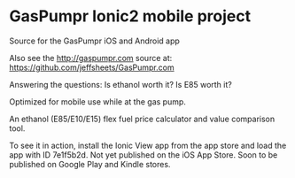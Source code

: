# GasPumpr Ionic2 mobile project

Source for the GasPumpr iOS and Android app

Also see the http://gaspumpr.com source at: https://github.com/jeffsheets/GasPumpr.com

Answering the questions: Is ethanol worth it? Is E85 worth it?

Optimized for mobile use while at the gas pump.

An ethanol (E85/E10/E15) flex fuel price calculator and value comparison tool.

To see it in action, install the Ionic View app from the app store and load the app with ID 7e1f5b2d.
Not yet published on the iOS App Store. Soon to be published on Google Play and Kindle stores.